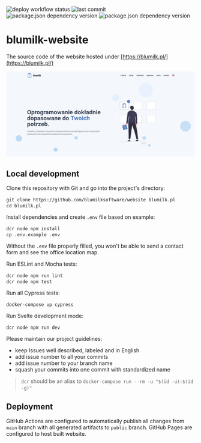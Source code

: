 ![deploy workflow status](https://img.shields.io/github/actions/workflow/status/blumilksoftware/website/deploy.yml?branch=main&style=for-the-badge)
![last commit](https://img.shields.io/github/last-commit/blumilksoftware/website?logo=github&style=for-the-badge)
![package.json dependency version](https://img.shields.io/github/package-json/dependency-version/blumilksoftware/website/dev/svelte?logo=npm&style=for-the-badge)
![package.json dependency version](https://img.shields.io/github/package-json/dependency-version/blumilksoftware/website/dev/tailwindcss?logo=npm&style=for-the-badge)

# blumilk-website
The source code of the website hosted under [https://blumilk.pl/](https://blumilk.pl/)

![Homepage screenshot](screenshot.png)

## Local development
Clone this repository with Git and go into the project's directory:
```
git clone https://github.com/blumilksoftware/website blumilk.pl
cd blumilk.pl
```

Install dependencies and create `.env` file based on example:
```
dcr node npm install
cp .env.example .env
```
Without the `.env` file properly filled, you won't be able to send a contact form and see the office location map.

Run ESLint and Mocha tests:
```
dcr node npm run lint
dcr node npm test
```
Run all Cypress tests:
```
docker-compose up cypress
```

Run Svelte development mode:
```
dcr node npm run dev
```

Please maintain our project guidelines:
* keep Issues well described, labeled and in English
* add issue number to all your commits
* add issue number to your branch name
* squash your commits into one commit with standardized name

> `dcr` should be an alias to `docker-compose run --rm -u "$(id -u):$(id -g)"`

## Deployment
GitHub Actions are configured to automatically publish all changes from `main` branch with all generated artifacts to `public` branch. GitHub Pages are configured to host built website.

